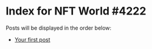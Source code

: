 # Index for NFT World #4222
Posts will be displayed in the order below:

- [Your first post](./001-first.md)

